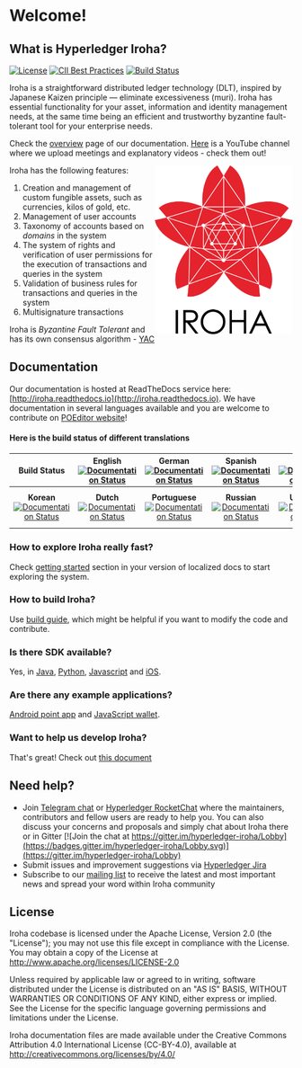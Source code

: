 # Welcome!

## What is Hyperledger Iroha?

[![License](https://img.shields.io/badge/License-Apache%202.0-blue.svg)](https://opensource.org/licenses/Apache-2.0)
[![CII Best Practices](https://bestpractices.coreinfrastructure.org/projects/960/badge)](https://bestpractices.coreinfrastructure.org/projects/960)
[![Build Status](https://jenkins.soramitsu.co.jp/buildStatus/icon?job=iroha/iroha-hyperledger/master)](https://jenkins.soramitsu.co.jp/job/iroha/job/iroha-hyperledger/job/master/)

Iroha is a straightforward distributed ledger technology (DLT), inspired by Japanese Kaizen principle — eliminate excessiveness (muri). 
Iroha has essential functionality for your asset, information and identity management needs, at the same time being an efficient and trustworthy byzantine fault-tolerant tool for your enterprise needs. 

Check the [overview](http://iroha.readthedocs.io/en/latest/overview.html) page of our documentation.
[Here](https://www.youtube.com/channel/UCYlK9OrZo9hvNYFuf0vrwww) is a YouTube channel where we upload meetings and explanatory videos - check them out! 

<img height="300px" src="docs/image_assets/Iroha_3_sm.png"
 alt="Iroha logo" title="Iroha" align="right" />

Iroha has the following features:
1. Creation and management of custom fungible assets, such as currencies, kilos of gold, etc.
2. Management of user accounts
3. Taxonomy of accounts based on _domains_ in the system
4. The system of rights and verification of user permissions for the execution of transactions and queries in the system
5. Validation of business rules for transactions and queries in the system
6. Multisignature transactions

Iroha is _Byzantine Fault Tolerant_ and has its own consensus algorithm - [YAC](https://arxiv.org/pdf/1809.00554.pdf) 

## Documentation

Our documentation is hosted at ReadTheDocs service here: [http://iroha.readthedocs.io](http://iroha.readthedocs.io).
We have documentation in several languages available and you are welcome to contribute on [POEditor website](https://poeditor.com/join/project/SFpZw7o33o)!

#### Here is the build status of different translations
<center>
 
| Build Status | **English** <br> [![Documentation Status](https://readthedocs.org/projects/iroha/badge/?version=latest)](https://iroha.readthedocs.io/en/latest/?badge=latest) </br> | **German** <br> [![Documentation Status](https://readthedocs.org/projects/iroha-de/badge/?version=master)](https://iroha.readthedocs.io/de/master/?badge=master) </br> | **Spanish** <br> [![Documentation Status](https://readthedocs.org/projects/iroha-es/badge/?version=latest)](https://iroha.readthedocs.io/es/latest/?badge=latest) </br> | **French** <br> [![Documentation Status](https://readthedocs.org/projects/iroha-fr/badge/?version=latest)](https://iroha.readthedocs.io/fr/latest/?badge=latest) </br> | **Japanese** <br> [![Documentation Status](https://readthedocs.org/projects/iroha-ja/badge/?version=latest)](https://iroha.readthedocs.io/ja/latest/?badge=latest) </br> |
|:---:|:---:|:---:|:---:|:---:|:---:|
| **Korean** <br> [![Documentation Status](https://readthedocs.org/projects/iroha-ko/badge/?version=latest)](https://iroha.readthedocs.io/ko/latest/?badge=latest) </br> | **Dutch** <br> [![Documentation Status](https://readthedocs.org/projects/iroha-nl/badge/?version=latest)](https://iroha.readthedocs.io/nl/latest/?badge=latest) </br> | **Portuguese** <br> [![Documentation Status](https://readthedocs.org/projects/iroha-pt/badge/?version=latest)](https://iroha.readthedocs.io/pt/latest/?badge=latest) </br> | **Russian** <br> [![Documentation Status](https://readthedocs.org/projects/iroha-ru/badge/?version=latest)](https://iroha.readthedocs.io/ru/latest/?badge=latest) </br> | **Ukrainian** <br> [![Documentation Status](https://readthedocs.org/projects/iroha-uk/badge/?version=latest)](https://iroha.readthedocs.io/uk/latest/?badge=latest) </br> | **Simplified Chinese** <br> [![Documentation Status](https://readthedocs.org/projects/iroha-zh/badge/?version=latest)](https://iroha.readthedocs.io/zh_CN/latest/?badge=latest) </br> |

</center>
 
### How to explore Iroha really fast?

Check [getting started](http://iroha.readthedocs.io/en/latest/getting_started/) section in your version of localized docs to start exploring the system.

### How to build Iroha?

Use [build guide](http://iroha.readthedocs.io/en/latest/guides/build.html), which might be helpful if you want to modify the code and contribute.

### Is there SDK available?

Yes, in [Java](https://github.com/hyperledger/iroha-java), [Python](https://github.com/hyperledger/iroha-python), [Javascript](https://github.com/hyperledger/iroha-javascript) and [iOS](https://github.com/hyperledger/iroha-ios).

### Are there any example applications?

[Android point app](https://github.com/hyperledger/iroha-android/tree/master/iroha-android-sample) and [JavaScript wallet](https://github.com/soramitsu/iroha-wallet-js).

### Want to help us develop Iroha?

That's great! 
Check out [this document](https://github.com/hyperledger/iroha/blob/master/CONTRIBUTING.md)

## Need help?

* Join [Telegram chat](https://t.me/hyperledgeriroha) or [Hyperledger RocketChat](https://chat.hyperledger.org/channel/iroha) where the maintainers, contributors and fellow users are ready to help you. 
You can also discuss your concerns and proposals and simply chat about Iroha there or in Gitter [![Join the chat at https://gitter.im/hyperledger-iroha/Lobby](https://badges.gitter.im/hyperledger-iroha/Lobby.svg)](https://gitter.im/hyperledger-iroha/Lobby)
* Submit issues and improvement suggestions via [Hyperledger Jira](https://jira.hyperledger.org/secure/CreateIssue!default.jspa) 
* Subscribe to our [mailing list](https://lists.hyperledger.org/g/iroha) to receive the latest and most important news and spread your word within Iroha community

## License

Iroha codebase is licensed under the Apache License,
Version 2.0 (the "License"); you may not use this file except
in compliance with the License. You may obtain a copy of the
License at http://www.apache.org/licenses/LICENSE-2.0

Unless required by applicable law or agreed to in writing, software
distributed under the License is distributed on an "AS IS" BASIS,
WITHOUT WARRANTIES OR CONDITIONS OF ANY KIND, either express or implied.
See the License for the specific language governing permissions and
limitations under the License.

Iroha documentation files are made available under the Creative Commons
Attribution 4.0 International License (CC-BY-4.0), available at
http://creativecommons.org/licenses/by/4.0/

